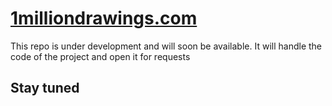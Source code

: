 # [1milliondrawings.com](https://1milliondrawings.com)

This repo is under development and will soon be available.
It will handle the code of the project and open it for requests

## Stay tuned
